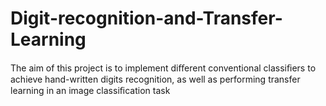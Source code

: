 # Digit-recognition-and-Transfer-Learning
The aim of this project is to implement diﬀerent conventional classiﬁers to achieve hand-written digits recognition, as well as performing transfer learning in an image classiﬁcation task
